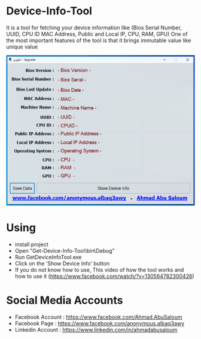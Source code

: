 # Device-Info-Tool
It is a tool for fetching your device information like (Bios Serial Number, UUID, CPU ID MAC Address, Public and Local IP, CPU, RAM, GPU) One of the most important features of the tool is that it brings immutable value like unique value

![Device-Info-Tool](https://github.com/ahmad-abusaloum/Device-Info-Tool/blob/main/Get-Device-Info-Tool/Images/Device-Info-Tool.PNG)

# Using
- install project
- Open "Get-Device-Info-Tool\bin\Debug"
- Run GetDeviceInfoTool.exe
- Click on the 'Show Device Info' button
- If you do not know how to use, This video of how the tool works and how to use it (https://www.facebook.com/watch/?v=130564782300426)

# Social Media Accounts
- Facebook Account : https://www.facebook.com/Ahmad.AbuSaloum
- Facebook Page : https://www.facebook.com/anonymous.albaq3awy
- Linkedin Account : https://www.linkedin.com/in/ahmadabusaloum
